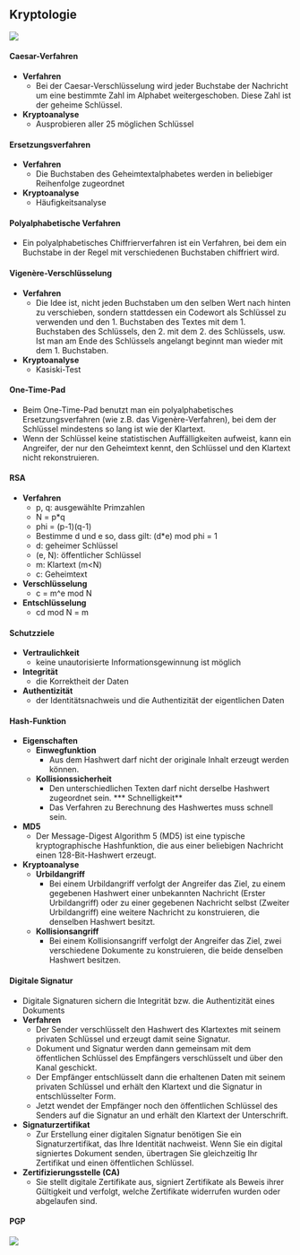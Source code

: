 ## Kryptologie

![](https://programmingwiki.de/images/8/8e/Kryptouebersicht.JPG)

#### Caesar-Verfahren
* **Verfahren**
    * Bei der Caesar-Verschlüsselung wird jeder Buchstabe der Nachricht um eine bestimmte Zahl im Alphabet weitergeschoben. Diese Zahl ist der geheime Schlüssel.
* **Kryptoanalyse**
    * Ausprobieren aller 25 möglichen Schlüssel

#### Ersetzungsverfahren
* **Verfahren**
    * Die Buchstaben des Geheimtextalphabetes werden in beliebiger Reihenfolge zugeordnet
* **Kryptoanalyse**
    * Häufigkeitsanalyse

#### Polyalphabetische Verfahren
* Ein polyalphabetisches Chiffrierverfahren ist ein Verfahren, bei dem ein Buchstabe in der Regel mit verschiedenen Buchstaben chiffriert wird.

#### Vigenère-Verschlüsselung
* **Verfahren**
    * Die Idee ist, nicht jeden Buchstaben um den selben Wert nach hinten zu verschieben, sondern stattdessen ein Codewort als Schlüssel zu verwenden und den 1. Buchstaben des Textes mit dem 1. Buchstaben des Schlüssels, den 2. mit dem 2. des Schlüssels, usw. Ist man am Ende des Schlüssels angelangt beginnt man wieder mit dem 1. Buchstaben.
* **Kryptoanalyse**
    * Kasiski-Test

#### One-Time-Pad
* Beim One-Time-Pad benutzt man ein polyalphabetisches Ersetzungsverfahren (wie z.B. das Vigenère-Verfahren), bei dem der Schlüssel mindestens so lang ist wie der Klartext.
* Wenn der Schlüssel keine statistischen Auffälligkeiten aufweist, kann ein Angreifer, der nur den Geheimtext kennt, den Schlüssel und den Klartext nicht rekonstruieren.

#### RSA
* **Verfahren**
    * p, q: ausgewählte Primzahlen
    * N = p*q
    * phi = (p-1)(q-1)
    * Bestimme d und e so, dass gilt: (d*e) mod phi = 1
    * d: geheimer Schlüssel
    * (e, N): öffentlicher Schlüssel
    * m: Klartext (m<N)
    * c: Geheimtext
* **Verschlüsselung**
    * c = m^e mod N
* **Entschlüsselung**
    * cd mod N =  m

#### Schutzziele
* **Vertraulichkeit**
    * keine unautorisierte Informationsgewinnung ist möglich
* **Integrität**
    * die Korrektheit der Daten
* **Authentizität**
    * der Identitätsnachweis und die Authentizität der eigentlichen Daten

#### Hash-Funktion
* **Eigenschaften**
    * **Einwegfunktion**
        * Aus dem Hashwert darf nicht der originale Inhalt erzeugt werden können.
    * **Kollisionssicherheit**
        * Den unterschiedlichen Texten darf nicht derselbe Hashwert zugeordnet sein.
    *** Schnelligkeit**
        * Das Verfahren zu Berechnung des Hashwertes muss schnell sein.
* **MD5**
    * Der Message-Digest Algorithm 5 (MD5) ist eine typische kryptographische Hashfunktion, die aus einer beliebigen Nachricht einen 128-Bit-Hashwert erzeugt.
* **Kryptoanalyse**
    * **Urbildangriff**
        * Bei einem Urbildangriff verfolgt der Angreifer das Ziel, zu einem gegebenen Hashwert einer unbekannten Nachricht (Erster Urbildangriff) oder zu einer gegebenen Nachricht selbst (Zweiter Urbildangriff) eine weitere Nachricht zu konstruieren, die denselben Hashwert besitzt.
    * **Kollisionsangriff**
        * Bei einem Kollisionsangriff verfolgt der Angreifer das Ziel, zwei verschiedene Dokumente zu konstruieren, die beide denselben Hashwert besitzen.

#### Digitale Signatur
* Digitale Signaturen sichern die Integrität bzw. die Authentizität eines Dokuments
* **Verfahren**
    * Der Sender verschlüsselt den Hashwert des Klartextes mit seinem privaten Schlüssel und erzeugt damit seine Signatur.
    * Dokument und Signatur werden dann gemeinsam mit dem öffentlichen Schlüssel des Empfängers verschlüsselt und über den Kanal geschickt.
    * Der Empfänger entschlüsselt dann die erhaltenen Daten mit seinem privaten Schlüssel und erhält den Klartext und die Signatur in entschlüsselter Form.
    * Jetzt wendet der Empfänger noch den öffentlichen Schlüssel des Senders auf die Signatur an und erhält den Klartext der Unterschrift.
* **Signaturzertifikat**
    * Zur Erstellung einer digitalen Signatur benötigen Sie ein Signaturzertifikat, das Ihre Identität nachweist. Wenn Sie ein digital signiertes Dokument senden, übertragen Sie gleichzeitig Ihr Zertifikat und einen öffentlichen Schlüssel.
* **Zertifizierungsstelle (CA)**
    * Sie stellt digitale Zertifikate aus, signiert Zertifikate als Beweis ihrer Gültigkeit und verfolgt, welche Zertifikate widerrufen wurden oder abgelaufen sind.

#### PGP
![](https://upload.wikimedia.org/wikipedia/commons/4/4d/PGP_diagram.svg)
